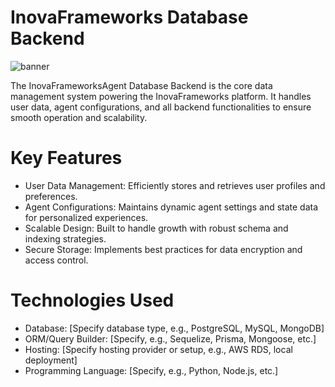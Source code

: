 # InovaFrameworks Database Backend
![banner](https://i.postimg.cc/dtSwrsRG/Untitled-design-1.png)

The InovaFrameworksAgent Database Backend is the core data management system powering the InovaFrameworks platform. It handles user data, agent configurations, and all backend functionalities to ensure smooth operation and scalability.

# Key Features

- User Data Management: Efficiently stores and retrieves user profiles and preferences.
- Agent Configurations: Maintains dynamic agent settings and state data for personalized experiences.
- Scalable Design: Built to handle growth with robust schema and indexing strategies.
- Secure Storage: Implements best practices for data encryption and access control.
  
# Technologies Used
- Database: [Specify database type, e.g., PostgreSQL, MySQL, MongoDB]
- ORM/Query Builder: [Specify, e.g., Sequelize, Prisma, Mongoose, etc.]
- Hosting: [Specify hosting provider or setup, e.g., AWS RDS, local deployment]
- Programming Language: [Specify, e.g., Python, Node.js, etc.]
